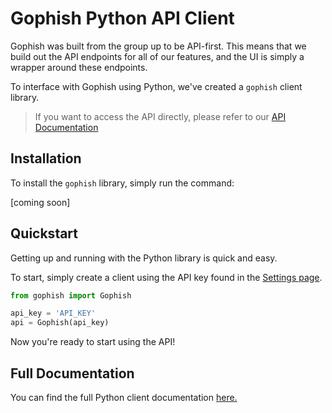 # Gophish Python API Client

Gophish was built from the group up to be API-first. This means that we build out the API endpoints for all of our features, and the UI is simply a wrapper around these endpoints.

To interface with Gophish using Python, we've created a `gophish` client library.

> If you want to access the API directly, please refer to our [API Documentation](https://www.gitbook.com/book/gophish/api-documentation/details)

## Installation

To install the `gophish` library, simply run the command:

[coming soon]

## Quickstart

Getting up and running with the Python library is quick and easy.

To start, simply create a client using the API key found in the [Settings page](https://gophish.gitbooks.io/user-guide/content/documentation/changing_user_settings.html#changing-your-password--updating-settings).

```python
from gophish import Gophish

api_key = 'API_KEY'
api = Gophish(api_key)
```

Now you're ready to start using the API!

## Full Documentation

You can find the full Python client documentation [here.](https://gophish.gitbooks.io/python-api-client/content/)
